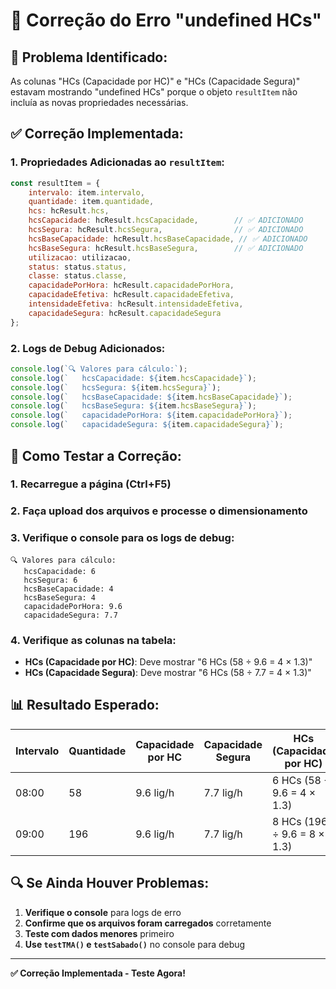 # 🔧 **Correção do Erro "undefined HCs"**

## 🚨 **Problema Identificado:**

As colunas "HCs (Capacidade por HC)" e "HCs (Capacidade Segura)" estavam mostrando "undefined HCs" porque o objeto `resultItem` não incluía as novas propriedades necessárias.

## ✅ **Correção Implementada:**

### **1. Propriedades Adicionadas ao `resultItem`:**
```javascript
const resultItem = {
    intervalo: item.intervalo,
    quantidade: item.quantidade,
    hcs: hcResult.hcs,
    hcsCapacidade: hcResult.hcsCapacidade,        // ✅ ADICIONADO
    hcsSegura: hcResult.hcsSegura,                // ✅ ADICIONADO
    hcsBaseCapacidade: hcResult.hcsBaseCapacidade, // ✅ ADICIONADO
    hcsBaseSegura: hcResult.hcsBaseSegura,        // ✅ ADICIONADO
    utilizacao: utilizacao,
    status: status.status,
    classe: status.classe,
    capacidadePorHora: hcResult.capacidadePorHora,
    capacidadeEfetiva: hcResult.capacidadeEfetiva,
    intensidadeEfetiva: hcResult.intensidadeEfetiva,
    capacidadeSegura: hcResult.capacidadeSegura
};
```

### **2. Logs de Debug Adicionados:**
```javascript
console.log(`🔍 Valores para cálculo:`);
console.log(`   hcsCapacidade: ${item.hcsCapacidade}`);
console.log(`   hcsSegura: ${item.hcsSegura}`);
console.log(`   hcsBaseCapacidade: ${item.hcsBaseCapacidade}`);
console.log(`   hcsBaseSegura: ${item.hcsBaseSegura}`);
console.log(`   capacidadePorHora: ${item.capacidadePorHora}`);
console.log(`   capacidadeSegura: ${item.capacidadeSegura}`);
```

## 🧪 **Como Testar a Correção:**

### **1. Recarregue a página (Ctrl+F5)**
### **2. Faça upload dos arquivos e processe o dimensionamento**
### **3. Verifique o console para os logs de debug:**
```
🔍 Valores para cálculo:
   hcsCapacidade: 6
   hcsSegura: 6
   hcsBaseCapacidade: 4
   hcsBaseSegura: 4
   capacidadePorHora: 9.6
   capacidadeSegura: 7.7
```

### **4. Verifique as colunas na tabela:**
- **HCs (Capacidade por HC)**: Deve mostrar "6 HCs (58 ÷ 9.6 = 4 × 1.3)"
- **HCs (Capacidade Segura)**: Deve mostrar "6 HCs (58 ÷ 7.7 = 4 × 1.3)"

## 📊 **Resultado Esperado:**

| Intervalo | Quantidade | Capacidade por HC | Capacidade Segura | HCs (Capacidade por HC) | HCs (Capacidade Segura) | Utilização | Status |
|-----------|------------|-------------------|-------------------|------------------------|-------------------------|------------|--------|
| 08:00     | 58         | 9.6 lig/h         | 7.7 lig/h         | 6 HCs (58 ÷ 9.6 = 4 × 1.3) | 6 HCs (58 ÷ 7.7 = 4 × 1.3) | 55.4%      | Saudável |
| 09:00     | 196        | 9.6 lig/h         | 7.7 lig/h         | 8 HCs (196 ÷ 9.6 = 8 × 1.3) | 8 HCs (196 ÷ 7.7 = 8 × 1.3) | 60.0%      | Saudável |

## 🔍 **Se Ainda Houver Problemas:**

1. **Verifique o console** para logs de erro
2. **Confirme que os arquivos foram carregados** corretamente
3. **Teste com dados menores** primeiro
4. **Use `testTMA()` e `testSabado()`** no console para debug

---

**✅ Correção Implementada - Teste Agora!**
